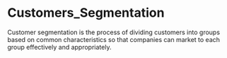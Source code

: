 # Customers_Segmentation
Customer segmentation is the process of dividing customers into groups based on common characteristics so that companies can market to each group effectively and appropriately.
